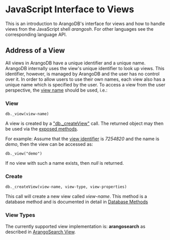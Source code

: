 JavaScript Interface to Views
=============================

This is an introduction to ArangoDB's interface for views and how to handle
views fron the JavaScript shell _arangosh_. For other languages see the
corresponding language API.

Address of a View
-----------------

All views in ArangoDB have a unique identifier and a unique name.
ArangoDB internally uses
the view's unique identifier to look up views. This identifier, however, is
managed by ArangoDB and the user has no control over it. In order to allow users
to use their own names, each view also has a unique name which is specified by
the user. To access a view from the user perspective, the
[view name](../../Appendix/Glossary.md#view-name) should be used, i.e.:

### View
`db._view(view-name)`

A view is created by a ["db._createView"](DatabaseMethods.md) call. The returned
object may then be used via the [exposed methods](ViewMethods.md).

For example: Assume that the
[view identifier](../../Appendix/Glossary.md#view-identifier) is *7254820* and
the name is *demo*, then the view can be accessed as:

    db._view("demo")

If no view with such a name exists, then *null* is returned.

### Create
`db._createView(view-name, view-type, view-properties)`

This call will create a new view called *view-name*. This method is a database
method and is documented in detail in
[Database Methods](DatabaseMethods.md#create)

### View Types

The currently supported view implementation is: **arangosearch** as described in
[ArangoSearch View](../../Views/ArangoSearch.md).
